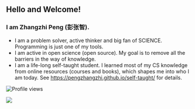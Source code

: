 ## Hello and Welcome! 


### I am Zhangzhi Peng (彭张智).

- I am a problem solver, active thinker and big fan of SCIENCE. Programming is just one of my tools. 
- I am active in open science (open source). My goal is to remove all the barriers in the way of knowledge.
- I am a life-long self-taught student. I learned most of my CS knowledge from online resources (courses and books), which shapes me into who I am today. See https://pengzhangzhi.github.io/self-taught/ for details. 


![Profile views](https://gpvc.arturio.dev/pengzhangzhi)

<!-- ![](https://github-readme-stats.vercel.app/api?username=pengzhangzhi&theme=dark) -->
<a href=""> <img align="center" src="https://github-readme-stats-sigma-five.vercel.app/api/top-langs/?username=pengzhangzhi&theme=react&line_height=40&hide=css"/> </a>


